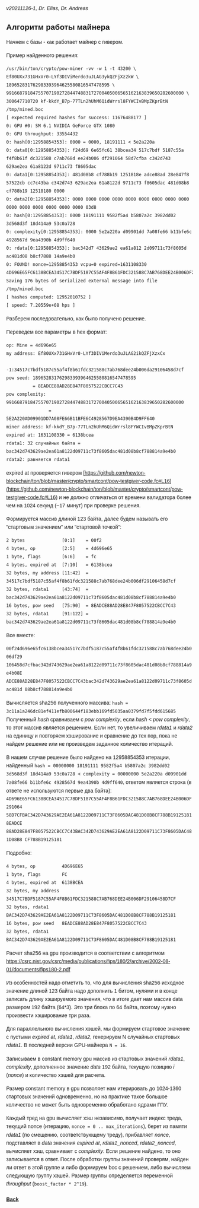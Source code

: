 <style type="text/css" rel="stylesheet">
body {
  font:14px/22px Helvetica, Arial, sans-serif;
}
</style>
*v20211126-1, Dr. Elias, Dr. Andreas*

## Алгоритм работы майнера

Начнем с базы - как работает майнер с гивером.

Пример найденного решения:

```
/usr/bin/ton/crypto/pow-miner -vv -w 1 -t 43200 \
Ef80UXx731GHxVr0-LYf3DIViMerdo3uJLAG3ykQZFjXz2kW \
189652831762983393964625580816547478595 \
9916687918475570719027284474883172700405006565162163839650282600000 \
300647710720 kf-kkdY_B7p-77TLn2hUhM6QidWrrsl8FYWCIvBMpZKprBtN /tmp/mined.boc
[ expected required hashes for success: 11676488177 ]
0: GPU #0: SM 6.1 NVIDIA GeForce GTX 1080
0: GPU throughput: 33554432
0: hash[0:12958854353]: 0000 = 0000, 18191111 < 5e2a220a
0: data0[0:12958854353]: f24d69 6e65fc61 38bcea34 517c7bdf 5187c55a f4f8b61f dc321588 c7ab768d ee24b006 df291064 58d7cfba c342d743 629ae2ea 61a8122d 9711c73 f8605dac
0: data1[0:12958854353]: 481d08b8 cf788b19 1251818e adce88ad 28e847f8 57522cb cc7c43ba c342d743 629ae2ea 61a8122d 9711c73 f8605dac 481d08b8 cf788b19 12518180 0000
0: data2[0:12958854353]: 0000 0000 0000 0000 0000 0000 0000 0000 0000 0000 0000 0000 0000 0000 0000 03d8
0: hash[0:12958854353]: 0000 18191111 9582f5a4 b5807a2c 3982dd02 3d568d3f 18d414a9 53c0a728
0: complexity[0:12958854353]: 0000 5e2a220a d09901dd 7a08fe66 b11bfe6c 4928567d 9ea4390b 4d9ff640
0: rdata[0:12958854353]: bac342d7 43629ae2 ea61a812 2d09711c73f8605d ac481d08 b8cf7888 14a9e4b0
0: FOUND! nonce=12958854353 vcpu=0 expired=1631108330
4D696E65FC6138BCEA34517C7BDF5187C55AF4F8B61FDC321588C7AB768DEE24B006DF29106458D7CFBAC342D743629AE2EA61A8122D09711C73F8605DAC481D08B8CF788B191251818EADCE88AD28E847F8057522CBCC7C43BAC342D743629AE2EA61A8122D09711C73F8605DAC481D08B8CF788B19125181
Saving 176 bytes of serialized external message into file /tmp/mined.boc
[ hashes computed: 12952010752 ]
[ speed: 7.20559e+08 hps ]
```

Разберем последовательно, как было получено решение. 

Переведем все параметры в hex формат:

```
op: Mine = 4d696e65
my address: Ef80UXx731GHxVr0-LYf3DIViMerdo3uJLAG2ikQZFjXzxCx 
            -1:34517c7bdf5187c55af4f8b61fdc321588c7ab768dee24b006da29106458d7cf
pow seed: 189652831762983393964625580816547478595 
          = 8EADCE88AD28E847F8057522CBCC7C43
pow complexity: 9916687918475570719027284474883172700405006565162163839650282600000 
                = 5E2A220AD09901DD7A08FE66B11BFE6C4928567D9EA4390B4D9FF640
miner address: kf-kkdY_B7p-77TLn2hUhM6QidWrrsl8FYWCIvBMpZKprBtN
expired at: 1631108330 = 6138bcea
rdata1: 32 случайных байта = bac342d743629ae2ea61a8122d09711c73f8605dac481d08b8cf788814a9e4b0
rdata2: равняется rdata1
```

expired at проверяется гивером [https://github.com/newton-blockchain/ton/blob/master/crypto/smartcont/pow-testgiver-code.fc#L16](https://github.com/newton-blockchain/ton/blob/master/crypto/smartcont/pow-testgiver-code.fc#L16) и не должно отличаться от времени валидатора более чем на 1024 секунд (~17 минут) при проверке решения.

Формируется массив длиной 123 байта, далее будем называть его "стартовым значением" или "стартовой точкой":

```
2 bytes              [0:1]    = 00f2
4 bytes, op          [2:5]    = 4d696e65
1 byte, flags        [6:6]    = fc
4 bytes, expired at  [7:10]   = 6138bcea
32 bytes, my address [11:42]  = 34517c7bdf5187c55af4f8b61fdc321588c7ab768dee24b006df29106458d7cf
32 bytes, rdata1     [43:74]  = bac342d743629ae2ea61a8122d09711c73f8605dac481d08b8cf788814a9e4b0
16 bytes, pow seed   [75:90]  = 8EADCE88AD28E847F8057522CBCC7C43
32 bytes, rdata1     [91:122] = bac342d743629ae2ea61a8122d09711c73f8605dac481d08b8cf788814a9e4b0
```

Все вместе:

`00f24d696e65fc6138bcea34517c7bdf5187c55af4f8b61fdc321588c7ab768dee24b006df29
106458d7cfbac342d743629ae2ea61a8122d09711c73f8605dac481d08b8cf788814a9e4b08E
ADCE88AD28E847F8057522CBCC7C43bac342d743629ae2ea61a8122d09711c73f8605dac481d
08b8cf788814a9e4b0`

Вычисляется sha256 полученного массива: `hash = 3c11a1a246dc81ef411efb800644f183ebb169fd5035aa0379fd7f5fdd615685`
Полученный *hash* сравниваем с *pow complexity*, если *hash < pow complexity*, то этот массив является решением. 
Если нет, то увеличиваем *rdata1* и *rdata2* на единицу и повторяем хэширование и сравнение до тех пор, пока не найдем решение или не произведем заданное количество итераций.

В нашем случае решение было найдено на 12958854353 итерации, найденный `hash = 00000000 18191111 9582f5a4 b5807a2c 3982dd02 3d568d3f 18d414a9 53c0a728 < complexity = 00000000 5e2a220a d09901dd 7a08fe66 b11bfe6c 4928567d 9ea4390b 4d9ff640`, ответом является строка (в ответе не используются первые два байта): `4D696E65FC6138BCEA34517C7BDF5187C55AF4F8B61FDC321588C7AB768DEE24B006DF291064
58D7CFBAC342D743629AE2EA61A8122D09711C73F8605DAC481D08B8CF788B191251818EADCE
88AD28E847F8057522CBCC7C43BAC342D743629AE2EA61A8122D09711C73F8605DAC481D08B8
CF788B19125181`

Подробно:

```
4 bytes, op          4D696E65
1 byte, flags        FC
4 bytes, expired at  6138BCEA
32 bytes, my address 34517C7BDF5187C55AF4F8B61FDC321588C7AB768DEE24B006DF29106458D7CF
32 bytes, rdata1     BAC342D743629AE2EA61A8122D09711C73F8605DAC481D08B8CF788B19125181
16 bytes, pow seed   8EADCE88AD28E847F8057522CBCC7C43
32 bytes, rdata1     BAC342D743629AE2EA61A8122D09711C73F8605DAC481D08B8CF788B19125181
```

Расчет sha256 на gpu производится в соответствии с алгоритмом https://csrc.nist.gov/csrc/media/publications/fips/180/2/archive/2002-08-01/documents/fips180-2.pdf

Из особенностей надо отметить то, что для вычисления sha256 исходное значение длиной 123 байта надо дополнить 1 битом, нулями и в конце записать длину хэшируемого значения, что в итоге дает нам массив data размером 192 байта (64*3). Это три блока по 64 байта, поэтому нужно произвести хэширование три раза.

Для параллельного вычисления хэшей, мы формируем стартовое значение с пустыми *expired at*, *rdata1*, *rdata2*, генерируем N случайных стартовых *rdata1*. В последней версии GPU-майнера `N = 16`.

Записываем в constant memory gpu массив из стартовых значений *rdata1*, *complexity*, дополненное значение *data* 192 байта, текущую позицию *i* (*nonce*) и количество хэшей для расчета.

Размер constant memory в gpu позволяет нам итерировать до 1024-1360 стартовых значений одновременно, но на практике такое большое количество не может быть одновременно обработано ядрами ГПУ.

Каждый тред на gpu вычисляет хэш независимо, получает индекс треда, текущий nonce (итерацию, `nonce = 0 .. max_iterations`), берет из памяти *rdata1* (по смещению, соответствующему треду), прибавляет *nonce*, подставляет в *data* значения *expired at*, *rdata1_nonced*, *rdata2_nonced*, вычисляет хэш, сравнивает с *complexity*. Если решение найдено, то оно записывается в ответ. После обработки группы значений проверям, найден ли ответ в этой группе и либо формируем boc с решением, либо вычисляем следующую группу хэшей. Размер группы определяется переменной *throughput* (`boost_factor * 2^19`).






#### [Back](./../index_ru.md)
